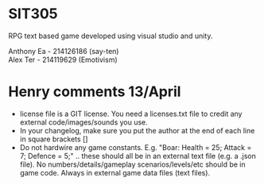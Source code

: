 # SIT305
RPG text based game developed using visual studio and unity.

Anthony Ea - 214126186 (say-ten)  
Alex Ter - 214119629 (Emotivism)  

# Henry comments 13/April
- license file is a GIT license. You need a licenses.txt file to credit any external code/images/sounds you use.
- In your changelog, make sure you put the author at the end of each line in square brackets []
- Do not hardwire any game constants. E.g. "Boar: Health = 25; Attack = 7; Defence = 5;" .. these should all be in an external text file (e.g. a .json file). No numbers/details/gameplay scenarios/levels/etc should be in game code. Always in external game data files (text files).

